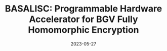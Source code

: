 ---
title: 'BASALISC: Programmable Hardware Accelerator for BGV Fully Homomorphic Encryption'

# Authors
citation: "Robin Geelen, Michiel Van Beirendonck, Hilder V. L. Pereira, Brian Huffman, Tynan McAuley, Ben Selfridge, Daniel Wagner, Georgios Dimou, Ingrid Verbauwhede, Frederik Vercauteren, David W. Archer
"

date: '2023-05-27' # TODO
doi: '' # TODO

# Publication name
publication: 'IACR TCHES'
location: ''

# Feature
featured: true

# Custom links (uncomment lines below)
url_pdf: 'https://eprint.iacr.org/2022/657'
url_slides: 'https://drive.google.com/file/d/1Bx59ARNV7InE8-L4SbNwExCC-CnbMlQt/view'

---